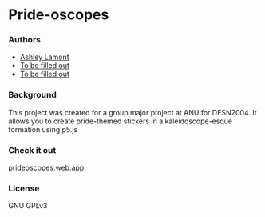 # Pride-oscopes

### Authors
- [Ashley Lamont](https://github.com/ashleylamont/)
- [To be filled out]()
- [To be filled out]()

### Background
This project was created for a group major project at ANU for DESN2004. It allows you to create pride-themed stickers in a kaleidoscope-esque formation using p5.js

### Check it out
[prideoscopes.web.app](https://prideoscopes.web.app)

### License
GNU GPLv3
